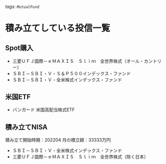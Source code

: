 ###### tags: `MutualFund`

# 積み立てしている投信一覧
## Spot購入
* 三菱ＵＦＪ国際－ｅＭＡＸＩＳ　Ｓｌｉｍ　全世界株式（オール・カントリー）
* ＳＢＩ－ＳＢＩ・Ｖ・Ｓ＆Ｐ５００インデックス・ファンド
* ＳＢＩ－ＳＢＩ・Ｖ・全米株式インデックス・ファンド

## 米国ETF
* バンガード 米国高配当株式ETF

## 積み立てNISA
積み立て開始時期：202204
月の積立額：33333万円
* ＳＢＩ－ＳＢＩ・Ｖ・全米株式インデックス・ファンド
* 三菱ＵＦＪ国際－ｅＭＡＸＩＳ　Ｓｌｉｍ　全世界株式（除く日本）
